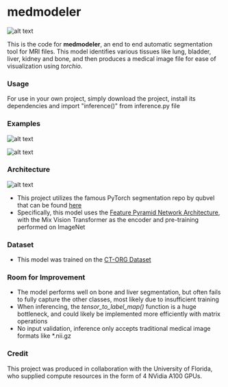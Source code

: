 # medmodeler
![alt text](https://github.com/plehman2000/MRI/blob/main/assets/MM_logo.png?raw=true)

This is the code for **medmodeler**, an end to end automatic segmentation tool for MRI files. This model identifies various tissues like lung, bladder, liver, kidney and bone, and then produces a medical image file for ease of visualization using *torchio*.
 
 ### Usage
For use in your own project, simply download the project, install its dependencies and import "inference()" from inference.py file
### Examples
![alt text](https://github.com/plehman2000/MRI/blob/main/assets/example3.png?raw=true)

![alt text](https://github.com/plehman2000/MRI/blob/main/assets/3dSlicer_example.png?raw=true)

### Architecture
![alt text](https://github.com/plehman2000/MRI/blob/main/assets/fpn.png?raw=true)
* This project utilizes the famous PyTorch segmentation repo by qubvel that can be found [here](https://github.com/qubvel/segmentation_models.pytorch)
* Specifically, this model uses the [Feature Pyramid Network Architecture](https://arxiv.org/abs/1612.03144), with the Mix Vision Transformer as the encoder and pre-training performed on ImageNet

### Dataset
* This model was trained on the [CT-ORG Dataset](https://www.nature.com/articles/s41597-020-00715-8)

### Room for Improvement
* The model performs well on bone and liver segmentation, but often fails to fully capture the other classes, most likely due to insufficient training
* When inferencing, the *tensor_to_label_map()* function is a huge bottleneck, and could likely be implemented more efficiently with matrix operations
* No input validation, inference only accepts traditional medical image formats like *.nii.gz

### Credit
This project was produced in collaboration with the University of Florida, who supplied compute resources in the form of 4 NVidia A100 GPUs.
